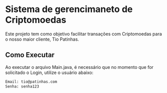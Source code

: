 # Sistema de gerencimaneto de Criptomoedas 

  Este projeto tem como objetivo facilitar transações com Criptomoedas para o nosso maior cliente, Tio Patinhas. 

  ## Como Executar

Ao executar o arquivo Main.java, é necessário que no momento que for solicitado o Login, utilize o usuário abaixo:   
  ```sh
  Email: tio@patinhas.com
  Senha: senha123
   ```
